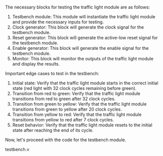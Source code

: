 The necessary blocks for testing the traffic light module are as follows:

1. Testbench module: This module will instantiate the traffic light module and provide the necessary inputs for testing.
2. Clock generator: This block will generate the clock signal for the testbench module.
3. Reset generator: This block will generate the active-low reset signal for the testbench module.
4. Enable generator: This block will generate the enable signal for the testbench module.
5. Monitor: This block will monitor the outputs of the traffic light module and display the results.

Important edge cases to test in the testbench:
1. Initial state: Verify that the traffic light module starts in the correct initial state (red light with 32 clock cycles remaining before green).
2. Transition from red to green: Verify that the traffic light module transitions from red to green after 32 clock cycles.
3. Transition from green to yellow: Verify that the traffic light module transitions from green to yellow after 20 clock cycles.
4. Transition from yellow to red: Verify that the traffic light module transitions from yellow to red after 7 clock cycles.
5. Reset behavior: Verify that the traffic light module resets to the initial state after reaching the end of its cycle.

Now, let's proceed with the code for the testbench module.

testbench.v
